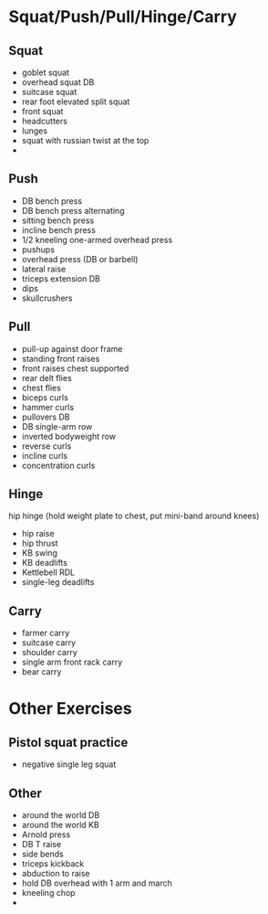 # Squat/Push/Pull/Hinge/Carry

## Squat
* goblet squat
* overhead squat DB
* suitcase squat
* rear foot elevated split squat
* front squat
* headcutters
* lunges
* squat with russian twist at the top
* 

## Push
* DB bench press
* DB bench press alternating
* sitting bench press
* incline bench press
* 1/2 kneeling one-armed overhead press
* pushups
* overhead press (DB or barbell)
* lateral raise
* triceps extension DB
* dips
* skullcrushers

## Pull
* pull-up against door frame
* standing front raises
* front raises chest supported
* rear delt flies
* chest flies
* biceps curls
* hammer curls
* pullovers DB
* DB single-arm row
* inverted bodyweight row
* reverse curls
* incline curls
* concentration curls

## Hinge
hip hinge (hold weight plate to chest, put mini-band around knees)
* hip raise
* hip thrust
* KB swing
* KB deadlifts
* Kettlebell RDL
* single-leg deadlifts

## Carry
* farmer carry
* suitcase carry
* shoulder carry
* single arm front rack carry
* bear carry

# Other Exercises

## Pistol squat practice
* negative single leg squat


## Other
* around the world DB
* around the world KB
* Arnold press
* DB T raise
* side bends
* triceps kickback
* abduction to raise
* hold DB overhead with 1 arm and march
* kneeling chop
* 